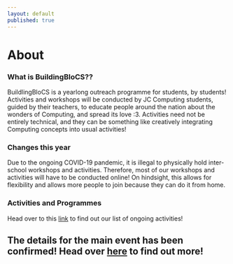 ```yaml
---
layout: default
published: true
---
```


# About

### What is BuildingBloCS??
BuildlingBloCS is a yearlong outreach programme for students, by students! Activities and workshops will be conducted by JC Computing students, guided by their teachers, to educate people around the nation about the wonders of Computing, and spread its love :3. Activities need not be entirely technical, and they can be something like creatively integrating Computing concepts into usual activities!

### Changes this year
Due to the ongoing COVID-19 pandemic, it is illegal to physically hold inter-school workshops and activities. Therefore, most of our workshops and activities will have to be conducted online! On hindsight, this allows for flexibility and allows more people to join because they can do it from home.

### Activities and Programmes
Head over to this <a href="/2020/events-and-workshops">link</a> to find out our list of ongoing activities!

<!--

## Fringe Games

We have **8 exciting games** lined up for you in BuildingBloCS 2018- From decoding secret passages, to solving puzzles, the possibilities are boundless! 
Participants will be pushed to work together and compete against other teams in a race against time.

Details and instructions of the fringe games will be released on the day itself for an element of surprise. **The Best Performing Team will win attractive prizes ;)**

# Photos

<a class="btn" href="https://photos.app.goo.gl/cntLndL2gY9cu0jK2">View Album</a>
-->
## The details for the main event has been confirmed! Head over <a href="/2020/events-and-workshops/">here</a> to find out more!
